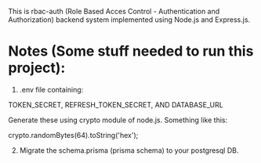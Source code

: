 This is rbac-auth (Role Based Acces Control - Authentication and Authorization) backend system implemented using Node.js and Express.js.

# Notes (Some stuff needed to run this project):

1. .env file containing:

TOKEN_SECRET, REFRESH_TOKEN_SECRET, AND DATABASE_URL

Generate these using crypto module of node.js.
Something like this:

crypto.randomBytes(64).toString('hex');

2. Migrate the schema.prisma (prisma schema) to your postgresql DB.